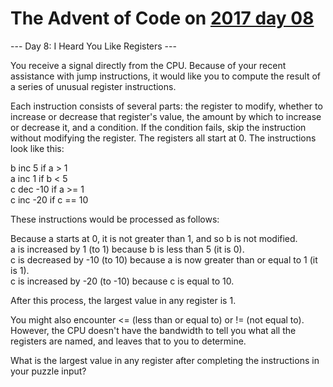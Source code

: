 # The Advent of Code on [2017 day 08](https://adventofcode.com/2017/day/8)

--- Day 8: I Heard You Like Registers ---

You receive a signal directly from the CPU. Because of your recent assistance with jump instructions, it would like you to compute the result of a series of unusual register instructions.

Each instruction consists of several parts: the register to modify, whether to increase or decrease that register's value, the amount by which to increase or decrease it, and a condition. If the condition fails, skip the instruction without modifying the register. The registers all start at 0. The instructions look like this:

b inc 5 if a > 1\
a inc 1 if b < 5\
c dec -10 if a >= 1\
c inc -20 if c == 10

These instructions would be processed as follows:

Because a starts at 0, it is not greater than 1, and so b is not modified.\
a is increased by 1 (to 1) because b is less than 5 (it is 0).\
c is decreased by -10 (to 10) because a is now greater than or equal to 1 (it is 1).\
c is increased by -20 (to -10) because c is equal to 10.

After this process, the largest value in any register is 1.

You might also encounter <= (less than or equal to) or != (not equal to). However, the CPU doesn't have the bandwidth to tell you what all the registers are named, and leaves that to you to determine.

What is the largest value in any register after completing the instructions in your puzzle input?